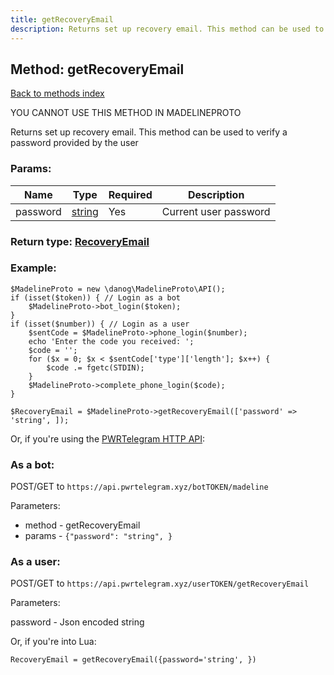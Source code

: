 ```yaml
---
title: getRecoveryEmail
description: Returns set up recovery email. This method can be used to verify a password provided by the user
---
```

## Method: getRecoveryEmail  
[Back to methods index](index.md)


YOU CANNOT USE THIS METHOD IN MADELINEPROTO


Returns set up recovery email. This method can be used to verify a password provided by the user

### Params:

| Name     |    Type       | Required | Description |
|----------|---------------|----------|-------------|
|password|[string](../types/string.md) | Yes|Current user password|


### Return type: [RecoveryEmail](../types/RecoveryEmail.md)

### Example:


```
$MadelineProto = new \danog\MadelineProto\API();
if (isset($token)) { // Login as a bot
    $MadelineProto->bot_login($token);
}
if (isset($number)) { // Login as a user
    $sentCode = $MadelineProto->phone_login($number);
    echo 'Enter the code you received: ';
    $code = '';
    for ($x = 0; $x < $sentCode['type']['length']; $x++) {
        $code .= fgetc(STDIN);
    }
    $MadelineProto->complete_phone_login($code);
}

$RecoveryEmail = $MadelineProto->getRecoveryEmail(['password' => 'string', ]);
```

Or, if you're using the [PWRTelegram HTTP API](https://pwrtelegram.xyz):

### As a bot:

POST/GET to `https://api.pwrtelegram.xyz/botTOKEN/madeline`

Parameters:

* method - getRecoveryEmail
* params - `{"password": "string", }`



### As a user:

POST/GET to `https://api.pwrtelegram.xyz/userTOKEN/getRecoveryEmail`

Parameters:

password - Json encoded string




Or, if you're into Lua:

```
RecoveryEmail = getRecoveryEmail({password='string', })
```

